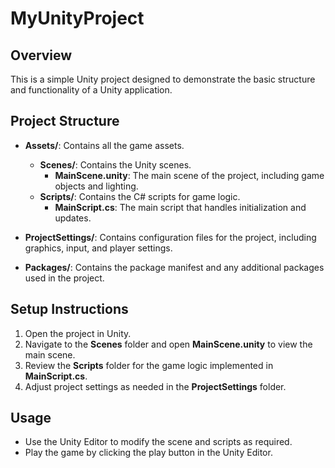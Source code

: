 # MyUnityProject

## Overview
This is a simple Unity project designed to demonstrate the basic structure and functionality of a Unity application.

## Project Structure
- **Assets/**: Contains all the game assets.
  - **Scenes/**: Contains the Unity scenes.
    - **MainScene.unity**: The main scene of the project, including game objects and lighting.
  - **Scripts/**: Contains the C# scripts for game logic.
    - **MainScript.cs**: The main script that handles initialization and updates.

- **ProjectSettings/**: Contains configuration files for the project, including graphics, input, and player settings.

- **Packages/**: Contains the package manifest and any additional packages used in the project.

## Setup Instructions
1. Open the project in Unity.
2. Navigate to the **Scenes** folder and open **MainScene.unity** to view the main scene.
3. Review the **Scripts** folder for the game logic implemented in **MainScript.cs**.
4. Adjust project settings as needed in the **ProjectSettings** folder.

## Usage
- Use the Unity Editor to modify the scene and scripts as required.
- Play the game by clicking the play button in the Unity Editor.